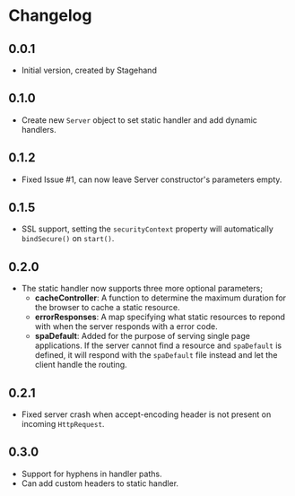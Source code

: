# Changelog

## 0.0.1

- Initial version, created by Stagehand

## 0.1.0

- Create new `Server` object to set static handler and add dynamic handlers.

## 0.1.2

- Fixed Issue #1, can now leave Server constructor's parameters empty.

## 0.1.5

- SSL support, setting the `securityContext` property will automatically `bindSecure()` on `start()`.

## 0.2.0

- The static handler now supports three more optional parameters;
  - **cacheController**: A function to determine the maximum duration for the browser to cache a static resource.
  - **errorResponses**: A map specifying what static resources to repond with when the server responds with a error code.
  - **spaDefault**: Added for the purpose of serving single page applications. If the server cannot find a resource and `spaDefault` is defined, it will respond with the `spaDefault` file instead and let the client handle the routing.

## 0.2.1

- Fixed server crash when accept-encoding header is not present on incoming `HttpRequest`.

## 0.3.0

- Support for hyphens in handler paths.
- Can add custom headers to static handler.
